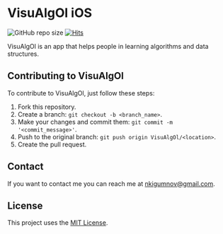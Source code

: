 # VisuAlgOl iOS

![GitHub repo size](https://img.shields.io/github/repo-size/NikitaChampion/visualgol-ios)
[![Hits](https://hits.seeyoufarm.com/api/count/incr/badge.svg?url=https%3A%2F%2Fgithub.com%2FNikitaChampion%2FVisuAlgOl&count_bg=%23056DE3&title_bg=%23B5B5BC&icon=swift.svg&icon_color=%23E7E7E7&title=Repository+Views&edge_flat=false)](https://hits.seeyoufarm.com)

VisuAlgOl is an app that helps people in learning algorithms and data structures.

## Contributing to VisuAlgOl

To contribute to VisuAlgOl, just follow these steps:

1. Fork this repository.
2. Create a branch: `git checkout -b <branch_name>`.
3. Make your changes and commit them: `git commit -m '<commit_message>'`.
4. Push to the original branch: `git push origin VisuAlgOl/<location>`.
5. Create the pull request.

## Contact

If you want to contact me you can reach me at nkigumnov@gmail.com.

## License

This project uses the [MIT License](./LICENSE).

